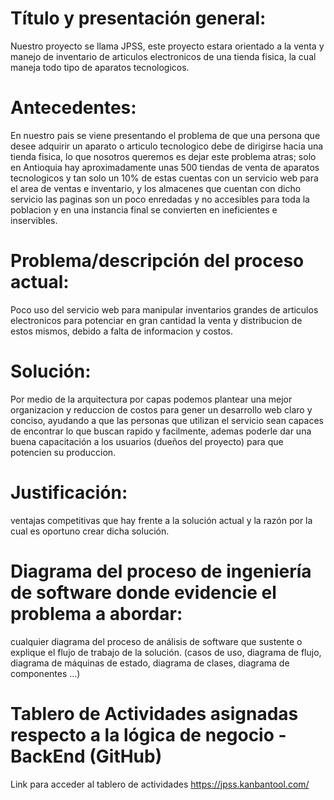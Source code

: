 # Título y presentación general: 

Nuestro proyecto se llama JPSS, este proyecto estara orientado a
la venta y manejo de inventario de articulos electronicos de una tienda fisica, la cual maneja
todo tipo de aparatos tecnologicos.


# Antecedentes:

En nuestro pais se viene presentando el problema de que una persona que desee adquirir
un aparato o articulo tecnologico debe de dirigirse hacia una tienda fisica, lo que
nosotros queremos es dejar este problema atras; solo en Antioquia hay aproximadamente
unas 500 tiendas de venta de aparatos tecnologicos y tan solo un 10% de estas cuentas
con un servicio web para el area de ventas e inventario, y los almacenes que cuentan con
dicho servicio las paginas son un poco enredadas y no accesibles para toda la poblacion
y en una instancia final se convierten en ineficientes e inservibles.


# Problema/descripción del proceso actual: 

Poco uso del servicio web para manipular inventarios grandes de articulos
electronicos para potenciar en gran cantidad la venta y distribucion de estos
mismos, debido a falta de informacion y costos.

# Solución: 

Por medio de la arquitectura por capas podemos plantear una mejor organizacion y reduccion
de costos para gener un desarrollo web claro y conciso, ayudando a que las personas
que utilizan el servicio sean capaces de encontrar lo que buscan rapido y facilmente,
ademas poderle dar una buena capacitación a los usuarios (dueños del proyecto) para 
que potencien su produccion.


# Justificación: 

ventajas competitivas que hay frente a la solución actual y la razón 
por la cual es oportuno crear dicha solución.

# Diagrama del proceso de ingeniería de software donde evidencie el problema a abordar: 

cualquier diagrama del proceso de análisis de software que sustente
o explique el flujo de trabajo de la solución. (casos de uso, diagrama de flujo,
diagrama de máquinas de estado, diagrama de clases, diagrama de
componentes ...)

# Tablero de Actividades asignadas respecto a la lógica de negocio - BackEnd (GitHub)

Link para acceder al tablero de actividades
https://jpss.kanbantool.com/
